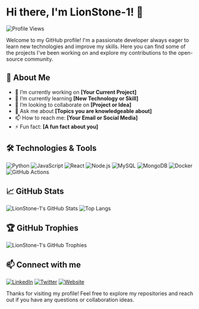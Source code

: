 # Hi there, I'm LionStone-1! 👋

![Profile Views](https://komarev.com/ghpvc/?username=LionStone-1&color=blueviolet)

Welcome to my GitHub profile! I'm a passionate developer always eager to learn new technologies and improve my skills. Here you can find some of the projects I've been working on and explore my contributions to the open-source community.

## 🚀 About Me

- 🔭 I’m currently working on **[Your Current Project]**
- 🌱 I’m currently learning **[New Technology or Skill]**
- 👯 I’m looking to collaborate on **[Project or Idea]**
- 💬 Ask me about **[Topics you are knowledgeable about]**
- 📫 How to reach me: **[Your Email or Social Media]**
- ⚡ Fun fact: **[A fun fact about you]**

## 🛠️ Technologies & Tools

![Python](https://img.shields.io/badge/-Python-3776AB?style=flat-square&logo=python&logoColor=white)
![JavaScript](https://img.shields.io/badge/-JavaScript-F7DF1E?style=flat-square&logo=javascript&logoColor=black)
![React](https://img.shields.io/badge/-React-61DAFB?style=flat-square&logo=react&logoColor=black)
![Node.js](https://img.shields.io/badge/-Node.js-339933?style=flat-square&logo=node.js&logoColor=white)
![MySQL](https://img.shields.io/badge/-MySQL-4479A1?style=flat-square&logo=mysql&logoColor=white)
![MongoDB](https://img.shields.io/badge/-MongoDB-47A248?style=flat-square&logo=mongodb&logoColor=white)
![Docker](https://img.shields.io/badge/-Docker-2496ED?style=flat-square&logo=docker&logoColor=white)
![GitHub Actions](https://img.shields.io/badge/-GitHub%20Actions-2088FF?style=flat-square&logo=github-actions&logoColor=white)

## 📈 GitHub Stats

![LionStone-1's GitHub Stats](https://github-readme-stats.vercel.app/api?username=LionStone-1&show_icons=true&theme=radical)
![Top Langs](https://github-readme-stats.vercel.app/api/top-langs/?username=LionStone-1&layout=compact&theme=radical)

## 🏆 GitHub Trophies

![LionStone-1's GitHub Trophies](https://github-profile-trophy.vercel.app/?username=LionStone-1&theme=radical&no-bg=true&no-frame=true)

## 📫 Connect with me

[![LinkedIn](https://img.shields.io/badge/-LinkedIn-0077B5?style=flat-square&logo=linkedin&logoColor=white)](https://www.linkedin.com/in/your-linkedin-profile)
[![Twitter](https://img.shields.io/badge/-Twitter-1DA1F2?style=flat-square&logo=twitter&logoColor=white)](https://twitter.com/your-twitter-handle)
[![Website](https://img.shields.io/badge/-Website-000000?style=flat-square&logo=about.me&logoColor=white)](https://your-website.com)

Thanks for visiting my profile! Feel free to explore my repositories and reach out if you have any questions or collaboration ideas.
